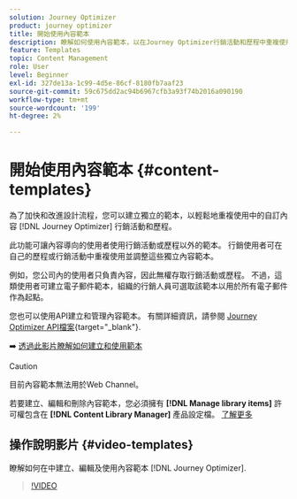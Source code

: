 ```yaml
---
solution: Journey Optimizer
product: journey optimizer
title: 開始使用內容範本
description: 瞭解如何使用內容範本，以在Journey Optimizer行銷活動和歷程中重複使用內容
feature: Templates
topic: Content Management
role: User
level: Beginner
exl-id: 327de13a-1c99-4d5e-86cf-8180fb7aaf23
source-git-commit: 59c675dd2ac94b6967cfb3a93f74b2016a090190
workflow-type: tm+mt
source-wordcount: '199'
ht-degree: 2%

---
```



# 開始使用內容範本 {#content-templates}

為了加快和改進設計流程，您可以建立獨立的範本，以輕鬆地重複使用中的自訂內容 [!DNL Journey Optimizer] 行銷活動和歷程。

此功能可讓內容導向的使用者使用行銷活動或歷程以外的範本。 行銷使用者可在自己的歷程或行銷活動中重複使用並調整這些獨立內容範本。

<!--![](../rn/assets/do-not-localize/content-template.gif)-->

例如，您公司內的使用者只負責內容，因此無權存取行銷活動或歷程。 不過，這類使用者可建立電子郵件範本，組織的行銷人員可選取該範本以用於所有電子郵件作為起點。

您也可以使用API建立和管理內容範本。 有關詳細資訊，請參閱 [Journey Optimizer API檔案](https://developer.adobe.com/journey-optimizer-apis/references/content/){target="_blank"}.

➡️ [透過此影片瞭解如何建立和使用範本](#video-templates)

>[!CAUTION]
>
>目前內容範本無法用於Web Channel。
>
>若要建立、編輯和刪除內容範本，您必須擁有 **[!DNL Manage library items]** 許可權包含在 **[!DNL Content Library Manager]** 產品設定檔。 [了解更多](../administration/ootb-product-profiles.md#content-library-manager)

## 操作說明影片 {#video-templates}

瞭解如何在中建立、編輯及使用內容範本 [!DNL Journey Optimizer].

>[!VIDEO](https://video.tv.adobe.com/v/3413743/?quality=12)
